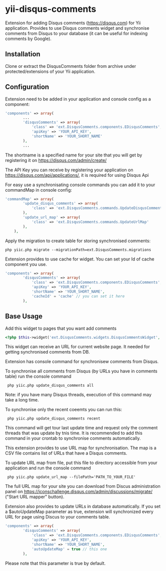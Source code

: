 # yii-disqus-comments
Extension for adding Disqus comments (https://disqus.com) for Yii application.
Provides to use Disqus comments widget and synchronise comments from Disqus to your database (it can be useful for indexing comments by Google).

## Installation

Clone or extract the DisqusComments folder from archive under protected/extensions of your Yii application.

## Configuration
Extension need to be added in your application and console config as a component:
```php
'components' => array(
        ...
        'disqusComments' => array(
            'class' => 'ext.DisqusComments.components.EDisqusComments',
            'apiKey' => 'YOUR_API_KEY',
            'shortName' => 'YOUR_SHORT_NAME'
        ),
        ...
```
The shortname is a specified name for your site that you will get by registering it on https://disqus.com/admin/create/

The API Key you can receive by registering your application on https://disqus.com/api/applications/, it is required for using Disqus Api

For easy use a synchronisating console commands you can add it to your commandMap in console config:
```php
'commandMap' => array(
        'update_disqus_comments' => array(
            'class' => 'ext.DisqusComments.commands.UpdateDisqusComments'
        ),
        'update_url_map' => array(
            'class' => 'ext.DisqusComments.commands.UpdateUrlMap'
        ),
    ),
```
Apply the migration to create table for storing synchronised comments:
```
php yiic.php migrate --migrationPath=ext.DisqusComments.migrations
```
Extension provides to use cache for widget.
You can set your Id of cache component you use. 
```php
'components' => array(
        'disqusComments' => array(
            'class' => 'ext.DisqusComments.components.EDisqusComments',
            'apiKey' => 'YOUR_API_KEY',
            'shortName' => 'YOUR_SHORT_NAME',
            'cacheId' = 'cache' // you can set it here
        ),
```

## Base Usage
Add this widget to pages that you want add comments
```php
<?php $this->widget('ext.DisqusComments.widgets.DisqusCommentsWidget', array('pageUrl' => $pageUrl)); ?>
```
This widget can receive an URL for current website page. It needed for getting synchronised comments from DB.

Extension has console command for synchronisew comments from Disqus.

To synchronise all comments from Disqus (by URLs you have in comments table) run the console command
```
 php yiic.php update_disqus_comments all
```
Note: if you have many Disqus threads, execution of this command may take a long time.

To synchronise only the recent coeemts you can run this:
```
 php yiic.php update_disqus_comments recent
```
This command will get tour last update time and request only the comment threads that was update by tnis time.
It is recommended to add this command in your crontab to synchronise comments automatically. 

This extension provides to use URL map for synchronisation. The map is a CSV file contains list of URLs that have a Disqus comments.

To update URL map from file, put this file to directory accessible from your application and run the console command
```
 php yiic.php update_url_map --filePath='PATH_TO_YOUR_FILE'
```

The full URL map for your site you can download from Discus administration panel on https://iconschallenge.disqus.com/admin/discussions/migrate/ ("Start URL mapper" button).

Extension also provides to update URLs in database automatically. If you set a $autoUpdateMap parameter as true, extension will synchronized every URL for page using Discus to your comments table.
```php
'components' => array(
        'disqusComments' => array(
            'class' => 'ext.DisqusComments.components.EDisqusComments',
            'apiKey' => 'YOUR_API_KEY',
            'shortName' => 'YOUR_SHORT_NAME',
            'autoUpdateMap' = true // this one
        ),
```
Please note that this parameter is true by default.
